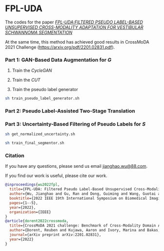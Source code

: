 # FPL-UDA

The codes for the paper [*FPL-UDA:FILTERED PSEUDO LABEL-BASED UNSUPERVISED CROSS-MODALITY ADAPTATION FOR VESTIBULAR SCHWANNOMA SEGMENTATION*](https://ieeexplore.ieee.org/abstract/document/9761706) 

At the same time, this method has achieved good results in CrossMoDA 2021 Challenge (https://arxiv.org/pdf/2201.02831.pdf).

### Part 1: GAN-Based Data Augmentation for *G*

1. Train the *CycleGAN*

2. Train the *CUT*

3. Train the  pseudo label generator 

```sh
sh train_pseudo_label_generator.sh
```

### Part 2: Pseudo Label-Assisted Two-Stage Translation

### Part 3: **Uncertainty-Based Filtering of Pseudo Labels for** *S*

```sh
sh get_normalized_uncertainty.sh
```

```sh
sh train_final_segmentor.sh
```

### Citation

If you have any questions, please send us email jianghao.wu@88.com.

If you find our work is useful, please cite our work.

```bibtex
@inproceedings{wu2022fpl,
  title={FPL-UDA: Filtered Pseudo Label-Based Unsupervised Cross-Modality Adaptation for Vestibular Schwannoma Segmentation},
  author={Wu, Jianghao and Gu, Ran and Dong, Guiming and Wang, Guotai and Zhang, Shaoting},
  booktitle={2022 IEEE 19th International Symposium on Biomedical Imaging (ISBI)},
  pages={1--5},
  year={2022},
  organization={IEEE}
}
@article{dorent2022crossmoda,
  title={CrossMoDA 2021 challenge: Benchmark of Cross-Modality Domain Adaptation techniques for Vestibular Schwnannoma and Cochlea Segmentation},
  author={Dorent, Reuben and Kujawa, Aaron and Ivory, Marina and Bakas, Spyridon and Rieke, Nicola and Joutard, Samuel and Glocker, Ben and Cardoso, Jorge and Modat, Marc and Batmanghelich, Kayhan and others},
  journal={arXiv preprint arXiv:2201.02831},
  year={2022}
}
```